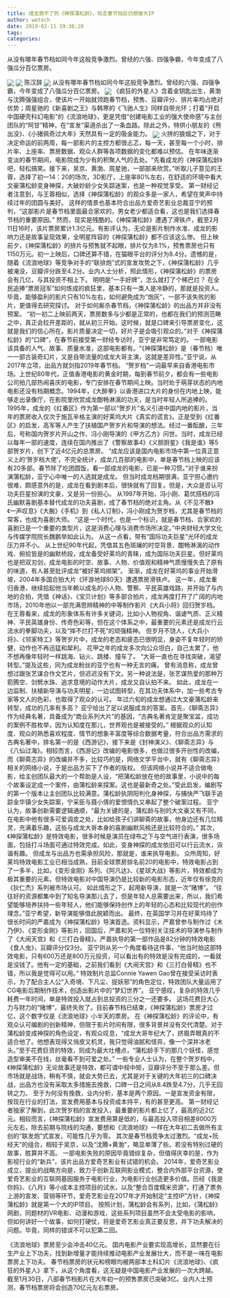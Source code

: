 ```yaml
---
title: 成龙救不了的《神探蒲松龄》，败走春节档后仍想做大IP
author: wetech
date: 2019-02-11 19:36:28
tags: 
categories: 
---
```

从没有哪年春节档如同今年这般竞争激烈。曾经的六强、四强争霸，今年变成了八强瓜分百亿票房。
<!-- more -->
<img align="center" border="0" src="https://imgcdn.yicai.com/uppics/images/2019/02/9723b4ae5a91e0badf77f1dbf31e6913.jpg" />
<img align="center" border="0" src="https://imgcdn.yicai.com/uppics/images/2019/02/cb7ce2d87887eb316f3df829d48a4af2.jpg" />
陈汉辞
<img align="center" border="0" src="https://imgcdn.yicai.com/uppics/images/2019/02/a81478d023d8054b0a038fa88b650c19.jpg" />
从没有哪年春节档如同今年这般竞争激烈。曾经的六强、四强争霸，今年变成了八强瓜分百亿票房。
<img align="center" border="0" src="https://imgcdn.yicai.com/uppics/images/2019/02/ad377d1eded627588ad0350f062e2af0.jpg" />
《疯狂的外星人》含着金钥匙出生，黄渤与沈腾强强组合，使该片一开始就领跑春节档，预售、豆瓣评分、排片率均占绝对优势；周星驰的《新喜剧之王》与韩寒的《飞驰人生》同样自带光环；打着“开启中国硬壳科幻电影”的《流浪地球》，更是凭借“创建电影工业的强大使命感”与主创团队的“阿甘”精神，在“宣发”渠道杀出了一条血路。除此之外，特供小朋友的《熊出没》、《小猪佩奇过大年》天然具有一定的吸金能力。
<img align="center" border="0" src="https://imgcdn.yicai.com/uppics/images/2019/02/3891ddb4e9831203d699908db11bd809.jpg" />
火拼的狼烟之下，对于决定命运的前两周，每一部影片的主控方都很忐忑，每一天，甚至每一个小时，排片率、上座率、票房数据、观众人群等各项数据的变化都难以预估。
在年味逐渐变淡的春节期间，电影院成为少有的积聚人气的去处。“先看成龙的《神探蒲松龄》吧，轻松搞笑。接下来，吴京、黄渤、周星驰，一部部来欣赏。”听取儿子意见的王蓉，选择了初一14：20的场次，3D影厅，上座率80%左右，在舒适的环境中看大文豪蒲松龄变身神探，大破妙龄少女失踪迷案，也是一种视觉享受。
第一财经记者注意到，与王蓉相似，选择《神探蒲松龄》的观众多是一家人，希望在笑声中持续过年的团圆与美好。
这样的情景也基本符合出品方爱奇艺影业总裁亚宁的预判，“这部影片是春节档里面最合家欢的，男女老少都适合看，这也是我们选择春节档的重要原因。”
然而，现实是残酷的。《神探蒲松龄》遭遇了滑铁卢，截至2月11日16时，该片票房累计1.3亿元。有影评认为，无论是影片制作水准、成龙的影响力还是故事呈现效果，全明星阵容的《神探蒲松龄》都不应该这么惨。
但上映前夕，《神探蒲松龄》的排片与预售就不起眼，排片仅为8.1%，预售票房也只有1150万元。初一上映后，口碑还算不错，在猫眼平台的评分为8.4分。遗憾的是，随着《流浪地球》等竞争对手的“联排炮”式的宣发攻势之下，《神探蒲松龄》几乎被淹没，豆瓣评分跌至4.2分。业内人士分析，照此情形，《神探蒲松龄》的票房会有几亿，与其投资不相上下。
明明是“一手好牌”，怎么就打了个稀巴烂？
在全民追捧“票房冠军”如何炼成的疯狂里，基本只有一类人是冷静的，那就是投资人。毕竟，能够盈利的影片只有10%左右，如何避免成为“炮灰”，一部不该失败的影片，更值得去研究探讨。
对于如何厮杀春节档，《神探蒲松龄》的出品方并非没有预案。
“初一初二上映前两天，票房数多与少都是正常的，也都在我们的预测范畴之中，真正会拉开差距的，就从初三开始。这时候，就是口碑来引导票房变化，这就是我们的信心所在。影片质量决定一切，好片子是会吸引观众的。”对于《神探蒲松龄》的“口碑”，在春节前接受第一财经专访时，亚宁是非常笃定的。
一部电影该具备的人气、故事、质量水准，这部电影都有。“《神探蒲松龄》是（春节档）唯一一部古装奇幻片，又是自带流量的成龙大哥主演，这就是差异性。”亚宁说，从2017年立项，出品方就剑指2019年春节档。
“贺岁档”一词最早来自香港电影市场。上世纪80年代，正值香港电影的黄金时期，每到春节前夕，都会有一些电影公司拍几部热闹喜庆的电影，专门安排在春节期间上映。当时处于萌芽状态的内地电影还没有档期概念。1994年，《大醉拳》以香港进口大片的身份在内地上映，能够走出录像厅，在影院里欣赏成龙酣畅淋漓的功夫，是当时年轻人所追捧的。
1995年，成龙的《红番区》作为第一部以“贺岁片”名义引进中国内地的影片，当年的票房收入仅次于施瓦辛格主演的好莱坞大片《真实的谎言》。正是受到《红番区》的启发，高军等人产生了扶植国产贺岁片和导演的想法。经过一番酝酿，三年后，号称国内贺岁片开山之作、冯小刚导演的《甲方乙方》问世。当时，成龙已经以每年一部的速度，连续在国内推出了《警察故事4》《义胆厨星》《我是谁》等5部贺岁片，创下了近4亿元的总票房。
“成龙应该是国内电影市场中第一位真正意义上的‘贺岁档大佬’，不完全统计，成龙几百部的电影中，单是春节档上映的应该有20多部。春节除了吃团圆饭，看一部成龙的电影，已是一种习惯。”对于谁来扮演蒲松龄，亚宁心中唯一的人选就是成龙。
但当时成龙档期很满，亚宁担心邀约很难，颇感意外的是，成龙在看到剧本后，很快就有了回复。但是，大众是否认可功夫巨星扮演的文豪，又是另一份担心。
从1997年开始，冯小刚、葛优搭档的冯氏幽默喜剧基本替代成龙的功夫喜剧，成了春节档的绝对主角。从《不见不散》《一声叹息》《大腕》《手机》到《私人订制》，冯小刚成为贺岁档，尤其是春节档的常客，也成为喜剧大师。
“这是一个时代，也是一个标识，就是春节档、合家欢的喜剧已是一个重要的类型片，这是消费心理与消费市场所决定。”中央财经大学文化与传媒学院院长魏鹏举如此认为。
从这一点看，带有“国际功夫巨星”光环的成龙压力并不小。
从上世纪90年代起，凭借其五色斑斓的时空背景、酣畅淋漓的动作戏、俯拾皆是的幽默桥段，成龙备受好莱坞的青睐，成为国际功夫巨星。但好莱坞也是把双刃剑，成龙电影的时空、故事、人物、价值观和精神气质慢慢失去了原有的味道，有人甚至批评成龙“被好莱坞绑架”。
渐渐，成龙在好莱坞的事业开始滑坡，2004年多国合拍大片《环游地球80天》遭遇票房滑铁卢。
这一年，成龙重归香港，继续拾起他当年赖以成名的小人物、警察、平民英雄戏路，并开始了与内地的合拍，凭借《神话》、《宝贝计划》等多部合拍片，成龙再度打开了广阔的内地市场，2010年他以一部充满思辨精神的中等制作影片《大兵小将》回归贺岁档。
在王蓉看来，成龙的形象体系有许多关键词，比如小人物视角、谐谑气质、正义精神、平民英雄身份、传奇色彩等，但在这个体系之中，最重要的元素还是成龙行云流水的拳脚功夫，以及“摔不烂打不死”的顽强精神。
但岁月不饶人，《大兵小将》、《邻家特工》等贺岁片中，成龙的老态和疲态已很明显，身姿不复年轻时的矫健，动作也不再迅猛和犀利。
花甲之年的成龙多次向公众坦白，自己太累了，他不想再像年轻时一样跳海、钻火、跳楼、撞车了。
“大哥一直也在寻找突破，渴望转型。”提及这些，同为成龙粉丝的亚宁也有一种无言的痛。
曾有消息称，成龙曾想过跟张艺谋合作文艺片，但迟迟没有下文。另一种说法是，张艺谋热爱的那种万箭腾空、剑劈水珠、追求意境的动作大片，成龙又自认拍不来。
如此，成龙在一边监制、扶植新导演与功夫明星，一边试图转型，在其功夫体系中，加一些考古专家等文人的色彩，也取得了观众的认可。
年过六旬的成龙想通过大文豪蒲松龄来转型，成功的几率有多高？
亚宁给出了足以说服成龙的答案。首先，《聊斋志异》作为经典名著，具备成为“商业系列大片”的基因，“古典名著肯定是聚宝盆，成功的案例不胜枚举，因为认知度在那儿，世界观也是被接受的。”
根据观众的认知度、观众的熟悉喜欢程度、情节的想象丰富度等综合数据考量，符合出品方需求的古典名著中，排名第一的是《西游记》，接下来是《封神演义》、《聊斋志异》与《八仙过海》。相较而言，《西游记》改编的电影很多，也做过很多开创性的改编，而《聊斋志异》的改编并不多，比较巧的是，网络文学平台中，就有《聊斋志异》相关的网络小说，于是出品方买下了作者的版权。
但该网络小说并不适合做电影，给主创团队最大的一个帮助是人设，“把蒲松龄放在他的故事里，小说中的每个故事设定成一个案件，由蒲松龄来探案。这也是最新奇之处。”受此启发，编剧写的第一个版本让主创团队比较满意。蒲松龄执阴阳判化身神探，与捕快严飞联手追踪金华镇少女失踪案，宁采臣与聂小倩的爱恨情仇又串起了整个破案过程。
亚宁认为，故事创新需要逻辑通顺，“最为关键的是，蒲松龄与别的大文豪又有不同，在电影中他有很多可爱调皮之处，比如给孩子们讲聊斋的故事，他身边还有几位精灵，充满着乐趣，这些与成龙大哥本身的喜剧幽默风格还是比较符合的。”
其次，《神探蒲松龄》是特效电影，很多时候是演员在绿布之下与空气进行表演，很多场面，包括打斗场面可通过特效完成。如此，变身神探的成龙依旧可以行云流水，诙谐有趣。
但成龙与出品方也需承担风险，那就是，谁来执导电影。
众所周知，好莱坞特效电影工业已相当成熟，目前全球票房排名前20的电影中，特效电影占到了一多半，比如，《变形金刚》系列、《阿凡达》、《星球大战》等影片，特效都成为极其重要的元素。但特效电影对中国导演仍是比较新的电影形态，近年仅有徐克的《狄仁杰》系列被市场认可。
如此情形之下，起用新导演，就是一次“赌博”。
“往往好的资源都集中到了知名导演那儿去了，但是年轻人总需要出来，所以，我们希望能够培养扶持一些年轻人，他们能够保持创作上的年轻的心态和比较现代的创作理念。”亚宁希望，新导演能够借此脱颖而出。
最终，在英国学习并在好莱坞待了很长时间的严嘉成为《神探蒲松龄》导演首选。资料显示，严嘉曾参与制作过《木乃伊》、《变形金刚》等影片，回国后，严嘉和另一位特别关注技术的导演参与制作了《大闹天宫》和《三打白骨精》。严嘉执导的第一部作品是82分钟的特效电影《食人虫》，豆瓣评分仅3分。
亚宁则从另一个角度看待这件事，“他当时拍这部特效电影，只有600万还是800万元投资，可以看出有的特效是没有完成的，一看就是没钱了。他有一定的基础，之前我们看到《大闹天宫》和《三打白骨精》也不错，所以我是觉得可以用。”
特效制片总监Connie Yawen Gao曾在接受采访时表示，为了配合主人公“入奇境、下凡尘、捉妖邪”的角色定位，特效团队大量运用了CG电影后期制作技术，创造出影片中的“梦幻世界”。
亚宁感叹，复杂的特效几乎耗费一年时间，单是特效投入就占到总投资的三分之一还要多。
这场花费巨大心力与财力的“赌博”，最终失败了。目前春节档已结束，《神探蒲松龄》票房才过亿，这个数字仅是《流浪地球》小半天的票房。
在《神探蒲松龄》的评论中，有观众认可编剧的创新精神，但限于影片时间有限，很多背景并没有交代清楚。对于蒲松龄变成神探的角色设定，有观众叹息，“成龙大哥年纪大了，挤眉弄眼真的不适合他了。他想表现得又俏皮又机灵，我只觉得油腻和怪异，像一个深井冰老头。”至于花费巨资的特效，则成为最大吐槽点，“蒲松龄手下的那几个妖怪，感觉造型审美不在线，丝毫看不到可爱之处。”
一些专业人士认为，在整个贺岁档中，《神探蒲松龄》无论故事还是特效，都可谓中规中矩，豆瓣评分不至于那么差。但市场就是战场，稍有不慎，就会大势已去，尤其是对于关键的大年初三的口碑决战，出品方也没有采取太多措施去挽救，口碑一日之间从8.4跌至4.7分，几乎无回转之力。
至于为何没有挽救，业内分析，基本是两个原因。一是宣发资金有限，按现在行业的打法，宣发费用基本与投资成本持平，有的甚至更高。
第一财经记者独家了解到，此次贺岁档的宣发投入，最重要的影片都上亿了，最高的近2亿元。相较而言，《神探蒲松龄》宣发费用算是低的，与最高投入项目相差8000万元左右，除去前期与院线的沟通，要想和《流浪地球》一样在大年初二去做所有主创的“联发炮”式宣发，可能性几乎为零。
其次是春节档竞争太过激烈。“成龙+阮经天”的组合，相较于吴京，以及“沈腾+黄渤”，略显单薄了些。若没有特别过硬的故事，胜算并不高。
一部电影失败的原因毕竟错综复杂，但值得庆幸的是，作为影视行业的“新兵”，该片出品方爱奇艺影业有试错的机会。
2014年，爱奇艺影业成立，提出的战略方向是，致力于创新互联网影业模式，整合内外部平台资源，使爱奇艺影业的互联网基因服务于电影行业，为电影行业创造更多价值。历经《我是你妈》、《八月》等小成本主控项目的试水，以及“整合百度糯米资源”，打通了票务上游的宣发、营销等环节，爱奇艺影业在2017年才开始制定“主控IP”方针，《神探蒲松龄》就是第一个大的IP项目。
按照计划，蒲松龄会有系列，比如，《蒲松龄》网剧，同题材的VR电影、动漫和游戏，这些系列项目虽然不会太受电影的影响，但如何讲好一个故事，如何打硬仗，将是爱奇艺影业真正要反思，并下功夫解决的问题。毕竟，同样的错误不可以犯第二回。
 
 
《流浪地球》票房至少会冲击40亿元。
国内电影产业要实现高增长，显然要在衍生产业上下功夫，找到新增量才能持续推动电影产业发展壮大，而不是一味在电影票房上下功夫。
春节档票房的状元和榜眼均被两部本土科幻片《流浪地球》、《疯狂的外星人》拿下，从这个角度看，这无疑是中国电影产业发展的一次大跨越。
截至1月30日，八部春节档影片在大年初一的预售票房已突破3亿。业内人士预测，春节档票房将会创造70亿元左右票房。
